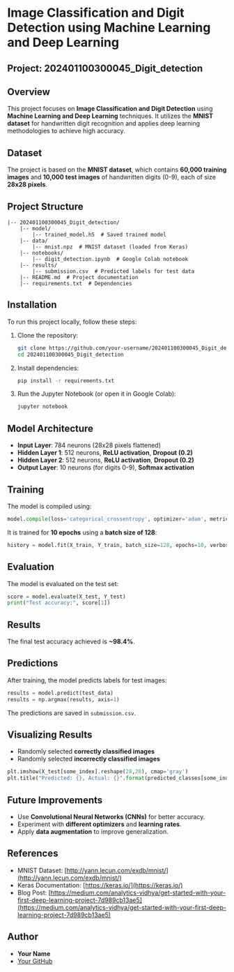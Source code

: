 # Image Classification and Digit Detection using Machine Learning and Deep Learning

## Project: 202401100300045_Digit_detection

## Overview
This project focuses on **Image Classification and Digit Detection** using **Machine Learning and Deep Learning** techniques. It utilizes the **MNIST dataset** for handwritten digit recognition and applies deep learning methodologies to achieve high accuracy.

## Dataset
The project is based on the **MNIST dataset**, which contains **60,000 training images** and **10,000 test images** of handwritten digits (0-9), each of size **28x28 pixels**.

## Project Structure
```
|-- 202401100300045_Digit_detection/
    |-- model/
        |-- trained_model.h5  # Saved trained model
    |-- data/
        |-- mnist.npz  # MNIST dataset (loaded from Keras)
    |-- notebooks/
        |-- digit_detection.ipynb  # Google Colab notebook
    |-- results/
        |-- submission.csv  # Predicted labels for test data
    |-- README.md  # Project documentation
    |-- requirements.txt  # Dependencies
```

## Installation
To run this project locally, follow these steps:

1. Clone the repository:
    ```bash
    git clone https://github.com/your-username/202401100300045_Digit_detection.git
    cd 202401100300045_Digit_detection
    ```

2. Install dependencies:
    ```bash
    pip install -r requirements.txt
    ```

3. Run the Jupyter Notebook (or open it in Google Colab):
    ```bash
    jupyter notebook
    ```

## Model Architecture
- **Input Layer**: 784 neurons (28x28 pixels flattened)
- **Hidden Layer 1**: 512 neurons, **ReLU activation**, **Dropout (0.2)**
- **Hidden Layer 2**: 512 neurons, **ReLU activation**, **Dropout (0.2)**
- **Output Layer**: 10 neurons (for digits 0-9), **Softmax activation**

## Training
The model is compiled using:
```python
model.compile(loss='categorical_crossentropy', optimizer='adam', metrics=['accuracy'])
```
It is trained for **10 epochs** using a **batch size of 128**:
```python
history = model.fit(X_train, Y_train, batch_size=128, epochs=10, verbose=1)
```

## Evaluation
The model is evaluated on the test set:
```python
score = model.evaluate(X_test, Y_test)
print("Test accuracy:", score[1])
```

## Results
The final test accuracy achieved is **~98.4%**.

## Predictions
After training, the model predicts labels for test images:
```python
results = model.predict(test_data)
results = np.argmax(results, axis=1)
```
The predictions are saved in `submission.csv`.

## Visualizing Results
- Randomly selected **correctly classified images**
- Randomly selected **incorrectly classified images**
```python
plt.imshow(X_test[some_index].reshape(28,28), cmap='gray')
plt.title("Predicted: {}, Actual: {}".format(predicted_classes[some_index], y_test[some_index]))
```

## Future Improvements
- Use **Convolutional Neural Networks (CNNs)** for better accuracy.
- Experiment with **different optimizers** and **learning rates**.
- Apply **data augmentation** to improve generalization.

## References
- MNIST Dataset: [http://yann.lecun.com/exdb/mnist/](http://yann.lecun.com/exdb/mnist/)
- Keras Documentation: [https://keras.io/](https://keras.io/)
- Blog Post: [https://medium.com/analytics-vidhya/get-started-with-your-first-deep-learning-project-7d989cb13ae5](https://medium.com/analytics-vidhya/get-started-with-your-first-deep-learning-project-7d989cb13ae5)

## Author
- **Your Name**
- [Your GitHub](https://github.com/your-username)

